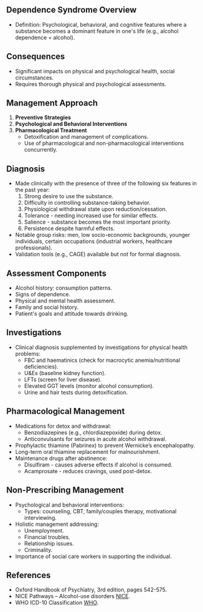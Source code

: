 ## Dependence Syndrome Overview
- Definition: Psychological, behavioral, and cognitive features where a substance becomes a dominant feature in one's life (e.g., alcohol dependence = alcohol).

## Consequences
- Significant impacts on physical and psychological health, social circumstances.
- Requires thorough physical and psychological assessments.

## Management Approach
1. **Preventive Strategies**
2. **Psychological and Behavioral Interventions**
3. **Pharmacological Treatment**
   - Detoxification and management of complications.
   - Use of pharmacological and non-pharmacological interventions concurrently.

## Diagnosis
- Made clinically with the presence of three of the following six features in the past year:
  1. Strong desire to use the substance.
  2. Difficulty in controlling substance-taking behavior.
  3. Physiological withdrawal state upon reduction/cessation.
  4. Tolerance - needing increased use for similar effects.
  5. Salience - substance becomes the most important priority.
  6. Persistence despite harmful effects.
- Notable group risks: men, low socio-economic backgrounds, younger individuals, certain occupations (industrial workers, healthcare professionals).
- Validation tools (e.g., CAGE) available but not for formal diagnosis.

## Assessment Components
- Alcohol history: consumption patterns.
- Signs of dependence.
- Physical and mental health assessment.
- Family and social history.
- Patient's goals and attitude towards drinking.

## Investigations
- Clinical diagnosis supplemented by investigations for physical health problems:
  - FBC and haematinics (check for macrocytic anemia/nutritional deficiencies).
  - U&Es (baseline kidney function).
  - LFTs (screen for liver disease).
  - Elevated GGT levels (monitor alcohol consumption).
  - Urine and hair tests during detoxification.

## Pharmacological Management
- Medications for detox and withdrawal:
  - Benzodiazepines (e.g., chlordiazepoxide) during detox.
  - Anticonvulsants for seizures in acute alcohol withdrawal.
- Prophylactic thiamine (Pabrinex) to prevent Wernicke’s encephalopathy.
- Long-term oral thiamine replacement for malnourishment.
- Maintenance drugs after abstinence:
  - Disulfiram - causes adverse effects if alcohol is consumed.
  - Acamprosate - reduces cravings, used post-detox.

## Non-Prescribing Management
- Psychological and behavioral interventions:
  - Types: counseling, CBT, family/couples therapy, motivational interviewing.
- Holistic management addressing:
  - Unemployment.
  - Financial troubles.
  - Relationship issues.
  - Criminality.
- Importance of social care workers in supporting the individual.

## References
- Oxford Handbook of Psychiatry, 3rd edition, pages 542-575.
- NICE Pathways – Alcohol-use disorders [NICE](https://pathways.nice.org.uk/pathways/alcohol-use-disorders).
- WHO ICD-10 Classification [WHO](https://www.who.int/substance_abuse/terminology/ICD10ClinicalDiagnosis.pdf).
